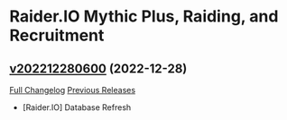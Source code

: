 # Raider.IO Mythic Plus, Raiding, and Recruitment

## [v202212280600](https://github.com/RaiderIO/raiderio-addon/tree/v202212280600) (2022-12-28)
[Full Changelog](https://github.com/RaiderIO/raiderio-addon/compare/v202212270600...v202212280600) [Previous Releases](https://github.com/RaiderIO/raiderio-addon/releases)

- [Raider.IO] Database Refresh  
